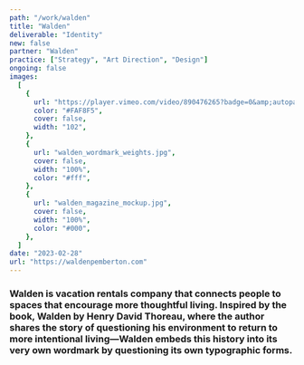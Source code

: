 ```yaml
---
path: "/work/walden"
title: "Walden"
deliverable: "Identity"
new: false
partner: "Walden"
practice: ["Strategy", "Art Direction", "Design"]
ongoing: false 
images:
  [
    {
      url: "https://player.vimeo.com/video/890476265?badge=0&amp;autopause=0&amp;player_id=0&amp;app_id=58479",
      color: "#FAF8F5",
      cover: false,
      width: "102",
    },
    {
      url: "walden_wordmark_weights.jpg",
      cover: false,
      width: "100%",
      color: "#fff",
    },
    {
      url: "walden_magazine_mockup.jpg",
      cover: false,
      width: "100%",
      color: "#000",
    },
  ]
date: "2023-02-28"
url: "https://waldenpemberton.com"
---
```


### Walden is vacation rentals company that connects people to spaces that encourage more thoughtful living. Inspired by the book, Walden by Henry David Thoreau, where the author shares the story of questioning his environment to return to more intentional living—Walden embeds this history into its very own wordmark by questioning its own typographic forms.
